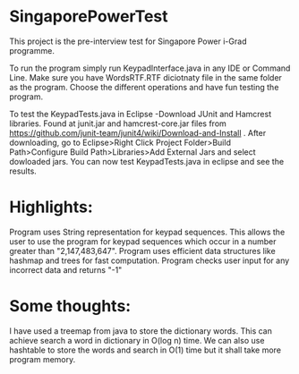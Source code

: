 # SingaporePowerTest
This project is the pre-interview test for Singapore Power i-Grad programme. 

To run the program simply run KeypadInterface.java in any IDE or Command Line. Make sure you have WordsRTF.RTF diciotnaty file in the same folder as the program.
Choose the different operations and have fun testing the program.

To test the KeypadTests.java in Eclipse -Download JUnit and Hamcrest libraries. Found at junit.jar and hamcrest-core.jar files from https://github.com/junit-team/junit4/wiki/Download-and-Install .
After downloading, go to Eclipse>Right Click Project Folder>Build Path>Configure Build Path>Libraries>Add External Jars and select dowloaded jars. You can now test KeypadTests.java in eclipse and see the results. 

# Highlights:
Program uses String representation for keypad sequences. This allows the user to use the program for keypad sequences which occur in a number greater than "2,147,483,647". Program uses efficient data structures like hashmap and trees for fast computation. Program checks user input for any incorrect data and returns "-1"

# Some thoughts:
I have used a treemap from java to store the dictionary words. This can achieve search a word in dictionary in O(log n) time. We can also use hashtable to store the words and search in O(1) time but it shall take more program memory.
